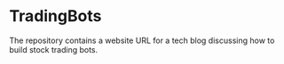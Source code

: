 # TradingBots
The repository contains a website URL for a tech blog discussing how to build stock trading bots.

